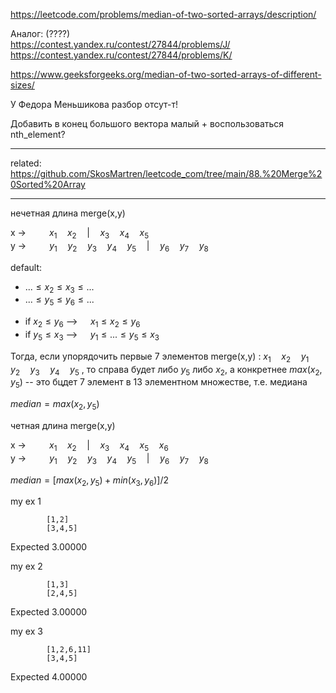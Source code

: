 https://leetcode.com/problems/median-of-two-sorted-arrays/description/

Аналог: (????)  
https://contest.yandex.ru/contest/27844/problems/J/  
https://contest.yandex.ru/contest/27844/problems/K/  

https://www.geeksforgeeks.org/median-of-two-sorted-arrays-of-different-sizes/

У Федора Меньшикова разбор отсут-т!

Добавить в конец большого вектора малый + воспользоваться nth_element?

___________

related: https://github.com/SkosMartren/leetcode_com/tree/main/88.%20Merge%20Sorted%20Array

___

нечетная длина merge(x,y)

x  $\to \quad \quad$  $x_1  \quad  x_2 \quad | \quad x_3 \quad x_4 \quad x_5$  <br>
y  $\to \quad \quad$  $y_1  \quad y_2 \quad y_3 \quad y_4 \quad y_5 \quad | \quad y_6  \quad y_7 \quad y_8$ 

default:
- $... \leqslant x_2 \leqslant x_3 \leqslant ...$
- $... \leqslant y_5 \leqslant y_6 \leqslant ...$

* if $x_2 \leqslant y_6$ -->  $\quad x_1 \leqslant x_2 \leqslant y_6$
* if $y_5 \leqslant x_3$ -->  $\quad y_1 \leqslant ... \leqslant y_5 \leqslant x_3$

Тогда, если упорядочить первые 7 элементов merge(x,y) : $x_1  \quad  x_2 \quad y_1  \quad y_2 \quad y_3 \quad y_4 \quad y_5$ , то справа будет либо $y_5$ либо $x_2$, а конкретнее $max(x_2, y_5)$ -- это бцдет 7 элемент в 13 элементном множестве, т.е. медиана

$median = max(x_2, y_5)$

четная длина merge(x,y)

x  $\to \quad \quad$  $x_1  \quad  x_2 \quad | \quad x_3 \quad x_4 \quad x_5 \quad x_6$ <br>
y  $\to \quad \quad$  $y_1  \quad y_2 \quad y_3 \quad y_4 \quad y_5 \quad | \quad y_6  \quad y_7 \quad y_8$ 

$median = [max(x_2, y_5) + min(x_3, y_6) ] / 2$

my ex 1

            [1,2]
            [3,4,5]

Expected 3.00000

my ex 2

            [1,3]
            [2,4,5]

Expected 3.00000

my ex 3

            [1,2,6,11]
            [3,4,5]

Expected 4.00000
